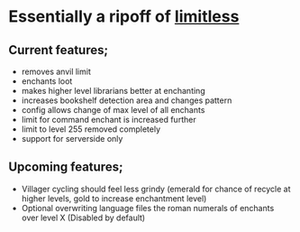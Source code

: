 # Essentially a ripoff of [limitless](https://github.com/user11681/limitless)

## Current features;
 - removes anvil limit
 - enchants loot
 - makes higher level librarians better at enchanting
 - increases bookshelf detection area and changes pattern
 - config allows change of max level of all enchants
 - limit for command enchant is increased further
 - limit to level 255 removed completely
 - support for serverside only

## Upcoming features;
 - Villager cycling should feel less grindy (emerald for chance of recycle at higher levels, gold to increase enchantment level)
 - Optional overwriting language files the roman numerals of enchants over level X (Disabled by default)
